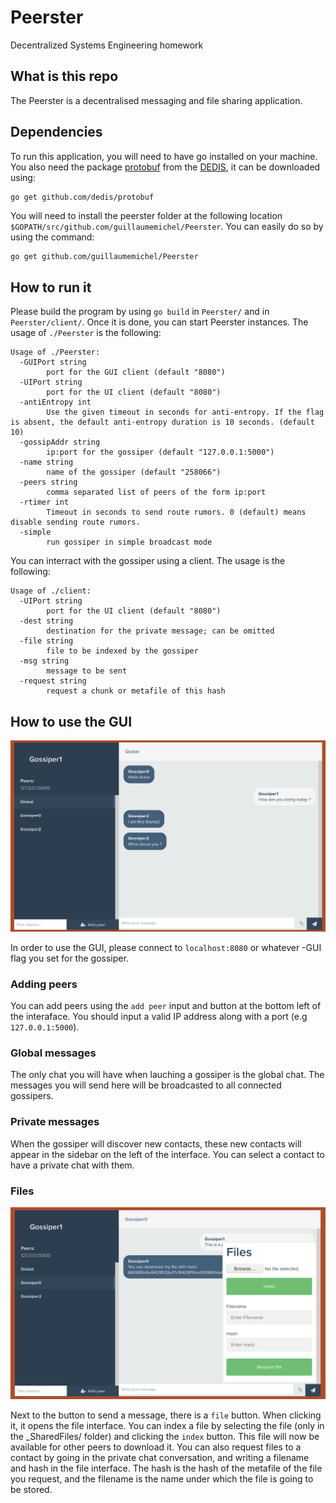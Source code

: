 # Peerster

Decentralized Systems Engineering homework

## What is this repo

The Peerster is a decentralised messaging and file sharing application.

## Dependencies

To run this application, you will need to have go installed on your machine. You also need the package [protobuf](https://github.com/DeDiS/protobuf) from the [DEDIS](https://www.epfl.ch/labs/dedis/), it can be downloaded using:

```bash
go get github.com/dedis/protobuf
```

You will need to install the peerster folder at the following location `$GOPATH/src/github.com/guillaumemichel/Peerster`. You can easily do so by using the command:

```
go get github.com/guillaumemichel/Peerster
```

## How to run it

Please build the program by using `go build` in `Peerster/` and in `Peerster/client/`. Once it is done, you can start Peerster instances. The usage of `./Peerster` is the following:

```
Usage of ./Peerster:
  -GUIPort string
        port for the GUI client (default "8080")
  -UIPort string
        port for the UI client (default "8080")
  -antiEntropy int
        Use the given timeout in seconds for anti-entropy. If the flag is absent, the default anti-entropy duration is 10 seconds. (default 10)
  -gossipAddr string
        ip:port for the gossiper (default "127.0.0.1:5000")
  -name string
        name of the gossiper (default "258066")
  -peers string
        comma separated list of peers of the form ip:port
  -rtimer int
        Timeout in seconds to send route rumors. 0 (default) means disable sending route rumors.
  -simple
        run gossiper in simple broadcast mode
```

You can interract with the gossiper using a client. The usage is the following:

```
Usage of ./client:
  -UIPort string
        port for the UI client (default "8080")
  -dest string
        destination for the private message; can be omitted
  -file string
        file to be indexed by the gossiper
  -msg string
        message to be sent
  -request string
        request a chunk or metafile of this hash
```

## How to use the GUI

![alt text](resources/global_chat.png)

In order to use the GUI, please connect to `localhost:8080` or whatever -GUI flag you set for the gossiper.

### Adding peers

You can add peers using the `add peer` input and button at the bottom left of the interaface. You should input a valid IP address along with a port (e.g `127.0.0.1:5000`).

### Global messages

The only chat you will have when lauching a gossiper is the global chat. The messages you will send here will be broadcasted to all connected gossipers.

### Private messages

When the gossiper will discover new contacts, these new contacts will appear in the sidebar on the left of the interface. You can select a contact to have a private chat with them.

### Files

![alt text](resources/file_menu.png)

Next to the button to send a message, there is a `file` button. When clicking it, it opens the file interface. You can index a file by selecting the file (only in the _SharedFiles/ folder) and clicking the `index` button. This file will now be available for other peers to download it. You can also request files to a contact by going in the private chat conversation, and writing a filename and hash in the file interface. The hash is the hash of the metafile of the file you request, and the filename is the name under which the file is going to be stored.
